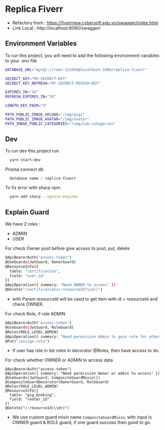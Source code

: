
# Replica Fiverr

- Refactory from : https://fiverrnew.cybersoft.edu.vn/swagger/index.html
- Link Local : http://localhost:8080/swagger/



## Environment Variables

To run this project, you will need to add the following environment variables to your .env file

```bash
DATABASE_URL="mysql://root:123456@localhost:3306/replica-fiverr"

SECRECT_KEY="MY-SECRECT-KEY"
SECRECT_KEY_REFRESH="MY-SECRECT-REFESH-KEY"

EXPIRES_IN="1h"
REFRESH_EXPIRES_IN="7d"

LENGTH_KEY_PAIR="3"

PATH_PUBLIC_IMAGE_UPLOAD="/img/gigs"
PATH_PUBLIC_IMAGE_AVATAR="/img/avatar"
PATH_IMAGE_PUBLIC_CATEGORIES="/img/sub-categories"
```


## Dev

To run dev this project run

```bash
  yarn start:dev
```

Prisma connect db 
```base
  database name : replica-fiverr
```

To fix error with sharp npm

```bash
  yarn add sharp --ignore-engines
```

## Explain Guard

We have 2 roles :
- ADMIN
- USER 

For check Owner post before give access to post, put, delete
```bash
@ApiBearerAuth("access-token")
@UseGuards(JwtGuard, OwnerGuard)
@ResourceInfo({
  table: "certification",
  field: "user_id"
})
@ApiOperation({ summary: "Need OWNER to access" })
@Delete("/certifications/:resourceId(\\d+)")
```
- with Param resourceId will be used to get item with id = resourceId and check OWNER.

For check Role, if role ADMIN 
```bash
@ApiBearerAuth("access-token")
@UseGuards(JwtGuard, RoleGuard)
@Roles(ROLE_LEVEL.ADMIN)
@ApiOperation({ summary: "Need permission Admin to gain role for other user" })
@Put("/assign-role")
```
- If user has role in list roles in decorator @Roles, then have access to do.

For check whether OWNER or ADMIN to access data
```base
@ApiBearerAuth("access-token")
@ApiOperation({ summary: "Need permission Owner or admin to access" })
@UseGuards(JwtGuard, CompositeGuardMixin())
@CompositeGuardDecorator(OwnerGuard, RoleGuard)
@Roles(ROLE_LEVEL.ADMIN)
@ResourceInfo({
  table: "gig_booking",
  field: "renter_id"
})
@Delete("/:resourceId(\\d+)")
```
- We use custom guard mixin name `CompositeGuardMixin`, with input is OWNER guard & ROLE guard, if one guard success then good to go.

